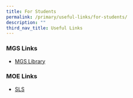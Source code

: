 ```yaml
---
title: For Students
permalink: /primary/useful-links/for-students/
description: ""
third_nav_title: Useful Links
---
```



### MGS Links


* [MGS Library](https://schoolibrary.moe.edu.sg/methodistgirlspri/cgi-bin/spydus.exe/MSGTRN/WPAC/HOME)  

### MOE Links


* [SLS](https://vle.learning.moe.edu.sg/login)